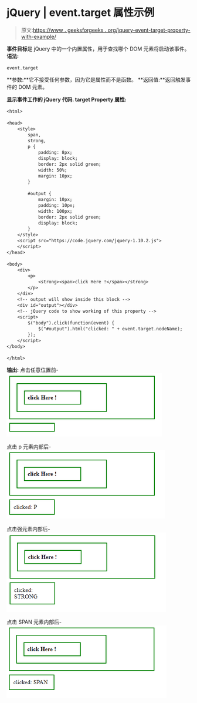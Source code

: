 # jQuery | event.target 属性示例

> 原文:[https://www . geeksforgeeks . org/jquery-event-target-property-with-example/](https://www.geeksforgeeks.org/jquery-event-target-property-with-example/)

**事件目标**是 jQuery 中的一个内置属性，用于查找哪个 DOM 元素将启动该事件。
**语法:**

```
event.target

```

**参数:**它不接受任何参数，因为它是属性而不是函数。
**返回值:**返回触发事件的 DOM 元素。

**显示事件工作的 jQuery 代码. target Property 属性:**

```
<html>

<head>
    <style>
        span,
        strong,
        p {
            padding: 8px;
            display: block;
            border: 2px solid green;
            width: 50%;
            margin: 10px;
        }

        #output {
            margin: 10px;
            padding: 10px;
            width: 100px;
            border: 2px solid green;
            display: block;
        }
    </style>
    <script src="https://code.jquery.com/jquery-1.10.2.js">
    </script>
</head>

<body>
    <div>
        <p>
            <strong><span>click Here !</span></strong>
        </p>
    </div>
    <!-- output will show inside this block -->
    <div id="output"></div>
    <!-- jQuery code to show working of this property -->
    <script>
        $("body").click(function(event) {
            $("#output").html("clicked: " + event.target.nodeName);
        });
    </script>
</body>

</html>
```

**输出:**
点击任意位置前-
![](img/263813ca72ccd91cba9829c5ea32adbb.png)

点击 p 元素内部后-
![](img/98052af7682759db08c6528246d9c122.png)

点击强元素内部后-
![](img/63a53c7c5bebaeda6b1b75ee2e0f9fe5.png)

点击 SPAN 元素内部后-
![](img/98ef6d2880c5d40c38d8769905fed17b.png)